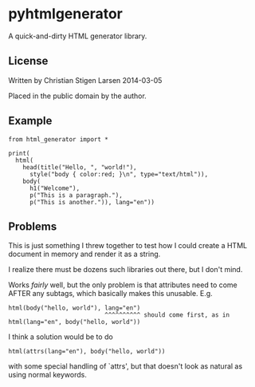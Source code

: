 pyhtmlgenerator
================

A quick-and-dirty HTML generator library.

License
-------
Written by Christian Stigen Larsen
2014-03-05

Placed in the public domain by the author.


Example
-------

    from html_generator import *

    print(
      html(
        head(title("Hello, ", "world!"),
          style("body { color:red; }\n", type="text/html")),
        body(
          h1("Welcome"),
          p("This is a paragraph."),
          p("This is another.")), lang="en"))

Problems
--------

This is just something I threw together to test how I could create a HTML
document in memory and render it as a string.

I realize there must be dozens such libraries out there, but I don't mind.

Works *fairly* well, but the only problem is that attributes need to come
AFTER any subtags, which basically makes this unusable.  E.g.

    html(body("hello, world"), lang="en")
                               ^^^^^^^^^^ should come first, as in
    html(lang="en", body("hello, world"))

I think a solution would be to do

    html(attrs(lang="en"), body("hello, world"))

with some special handling of `attrs', but that doesn't look as natural as
using normal keywords.

